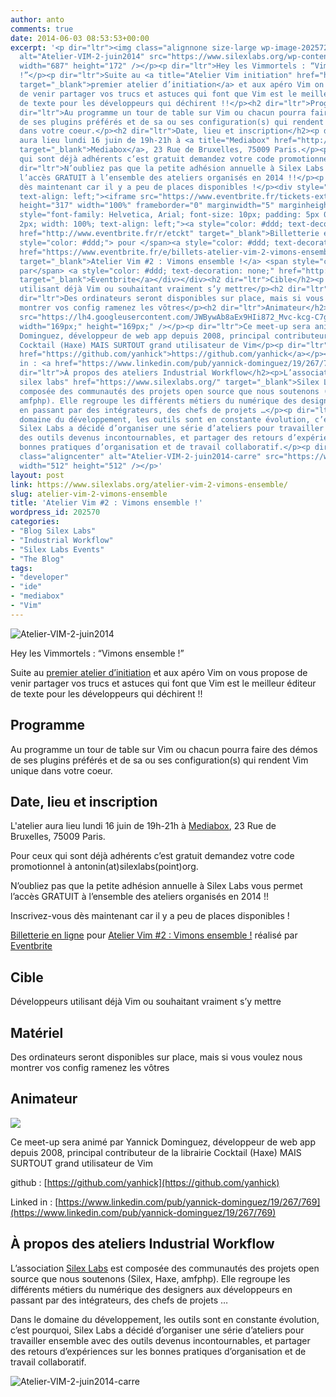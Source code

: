```yaml
---
author: anto
comments: true
date: 2014-06-03 08:53:53+00:00
excerpt: '<p dir="ltr"><img class="alignnone size-large wp-image-202572 aligncenter"
  alt="Atelier-VIM-2-juin2014" src="https://www.silexlabs.org/wp-content/uploads/2014/06/Atelier-VIM-2-juin2014-687x172.png"
  width="687" height="172" /></p><p dir="ltr">Hey les Vimmortels : “Vimons ensemble
  !”</p><p dir="ltr">Suite au <a title="Atelier Vim initiation" href="https://www.silexlabs.org/201656/silex/atelier-vim-initiation/"
  target="_blank">premier atelier d’initiation</a> et aux apéro Vim on vous propose
  de venir partager vos trucs et astuces qui font que Vim est le meilleur éditeur
  de texte pour les développeurs qui déchirent !!</p><h2 dir="ltr">Programme</h2><p
  dir="ltr">Au programme un tour de table sur Vim ou chacun pourra faire des démos
  de ses plugins préférés et de sa ou ses configuration(s) qui rendent Vim unique
  dans votre coeur.</p><h2 dir="ltr">Date, lieu et inscription</h2><p dir="ltr">L''atelier
  aura lieu lundi 16 juin de 19h-21h à <a title="Mediabox" href="http://www.mediabox.fr/"
  target="_blank">Mediabox</a>, 23 Rue de Bruxelles, 75009 Paris.</p><p>Pour ceux
  qui sont déjà adhérents c’est gratuit demandez votre code promotionnel à antonin(at)silexlabs(point)org.</p><p
  dir="ltr">N’oubliez pas que la petite adhésion annuelle à Silex Labs vous permet
  l’accès GRATUIT à l’ensemble des ateliers organisés en 2014 !!</p><p dir="ltr">Inscrivez-vous
  dès maintenant car il y a peu de places disponibles !</p><div style="width: 100%;
  text-align: left;"><iframe src="https://www.eventbrite.fr/tickets-external?eid=11856799005&amp;ref=etckt"
  height="317" width="100%" frameborder="0" marginwidth="5" marginheight="5" scrolling="auto"></iframe><div
  style="font-family: Helvetica, Arial; font-size: 10px; padding: 5px 0 5px; margin:
  2px; width: 100%; text-align: left;"><a style="color: #ddd; text-decoration: none;"
  href="http://www.eventbrite.fr/r/etckt" target="_blank">Billetterie en ligne</a><span
  style="color: #ddd;"> pour </span><a style="color: #ddd; text-decoration: none;"
  href="https://www.eventbrite.fr/e/billets-atelier-vim-2-vimons-ensemble-11856799005?ref=etckt"
  target="_blank">Atelier Vim #2 : Vimons ensemble !</a> <span style="color: #ddd;">réalisé
  par</span> <a style="color: #ddd; text-decoration: none;" href="http://www.eventbrite.fr?ref=etckt"
  target="_blank">Eventbrite</a></div></div><h2 dir="ltr">Cible</h2><p dir="ltr">Développeurs
  utilisant déjà Vim ou souhaitant vraiment s’y mettre</p><h2 dir="ltr">Matériel</h2><p
  dir="ltr">Des ordinateurs seront disponibles sur place, mais si vous voulez nous
  montrer vos config ramenez les vôtres</p><h2 dir="ltr">Animateur</h2><p><img alt=""
  src="https://lh4.googleusercontent.com/JWBywAb8aEx9HIi872_Mvc-kcg-C7gJiQUn3xL4pbkN1X72yFnLS5TX38B2yHvDhB-wKeSfxvT8hpuaeKFemAwlfTh6XGkSocBBLy7TrIFykCcMFYqL-fPwsqnJMvz1TcA"
  width="169px;" height="169px;" /></p><p dir="ltr">Ce meet-up sera animé par Yannick
  Dominguez, développeur de web app depuis 2008, principal contributeur de la librairie
  Cocktail (Haxe) MAIS SURTOUT grand utilisateur de Vim</p><p dir="ltr">github : <a
  href="https://github.com/yanhick">https://github.com/yanhick</a></p><p dir="ltr">Linked
  in : <a href="https://www.linkedin.com/pub/yannick-dominguez/19/267/769">https://www.linkedin.com/pub/yannick-dominguez/19/267/769</a></p><h2
  dir="ltr">À propos des ateliers Industrial Workflow</h2><p>L’association <a title="Site
  silex labs" href="https://www.silexlabs.org/" target="_blank">Silex Labs</a> est
  composée des communautés des projets open source que nous soutenons (Silex, Haxe,
  amfphp). Elle regroupe les différents métiers du numérique des designers aux développeurs
  en passant par des intégrateurs, des chefs de projets …</p><p dir="ltr">Dans le
  domaine du développement, les outils sont en constante évolution, c’est pourquoi,
  Silex Labs a décidé d’organiser une série d’ateliers pour travailler ensemble avec
  des outils devenus incontournables, et partager des retours d’expériences sur les
  bonnes pratiques d’organisation et de travail collaboratif.</p><p dir="ltr"><img
  class="aligncenter" alt="Atelier-VIM-2-juin2014-carre" src="https://www.silexlabs.org/wp-content/uploads/2014/06/Atelier-VIM-2-juin2014-carre.png"
  width="512" height="512" /></p>'
layout: post
link: https://www.silexlabs.org/atelier-vim-2-vimons-ensemble/
slug: atelier-vim-2-vimons-ensemble
title: 'Atelier Vim #2 : Vimons ensemble !'
wordpress_id: 202570
categories:
- "Blog Silex Labs"
- "Industrial Workflow"
- "Silex Labs Events"
- "The Blog"
tags:
- "developer"
- "ide"
- "mediabox"
- "Vim"
---
```


![Atelier-VIM-2-juin2014](https://www.silexlabs.org/wp-content/uploads/2014/06/Atelier-VIM-2-juin2014-687x172.png)

Hey les Vimmortels : “Vimons ensemble !”

Suite au [premier atelier d’initiation](https://www.silexlabs.org/201656/silex/atelier-vim-initiation/) et aux apéro Vim on vous propose de venir partager vos trucs et astuces qui font que Vim est le meilleur éditeur de texte pour les développeurs qui déchirent !!

## Programme

Au programme un tour de table sur Vim ou chacun pourra faire des démos de ses plugins préférés et de sa ou ses configuration(s) qui rendent Vim unique dans votre coeur.

## Date, lieu et inscription

L'atelier aura lieu lundi 16 juin de 19h-21h à [Mediabox](http://www.mediabox.fr/), 23 Rue de Bruxelles, 75009 Paris.

Pour ceux qui sont déjà adhérents c’est gratuit demandez votre code promotionnel à antonin(at)silexlabs(point)org.

N’oubliez pas que la petite adhésion annuelle à Silex Labs vous permet l’accès GRATUIT à l’ensemble des ateliers organisés en 2014 !!

Inscrivez-vous dès maintenant car il y a peu de places disponibles !

[Billetterie en ligne](http://www.eventbrite.fr/r/etckt) pour [Atelier Vim #2 : Vimons ensemble !](https://www.eventbrite.fr/e/billets-atelier-vim-2-vimons-ensemble-11856799005?ref=etckt) réalisé par [Eventbrite](http://www.eventbrite.fr?ref=etckt)

## Cible

Développeurs utilisant déjà Vim ou souhaitant vraiment s’y mettre

## Matériel

Des ordinateurs seront disponibles sur place, mais si vous voulez nous montrer vos config ramenez les vôtres

## Animateur

![](https://lh4.googleusercontent.com/JWBywAb8aEx9HIi872_Mvc-kcg-C7gJiQUn3xL4pbkN1X72yFnLS5TX38B2yHvDhB-wKeSfxvT8hpuaeKFemAwlfTh6XGkSocBBLy7TrIFykCcMFYqL-fPwsqnJMvz1TcA)

Ce meet-up sera animé par Yannick Dominguez, développeur de web app depuis 2008, principal contributeur de la librairie Cocktail (Haxe) MAIS SURTOUT grand utilisateur de Vim

github : [https://github.com/yanhick](https://github.com/yanhick)

Linked in : [https://www.linkedin.com/pub/yannick-dominguez/19/267/769](https://www.linkedin.com/pub/yannick-dominguez/19/267/769)

## À propos des ateliers Industrial Workflow

L’association [Silex Labs](https://www.silexlabs.org/) est composée des communautés des projets open source que nous soutenons (Silex, Haxe, amfphp). Elle regroupe les différents métiers du numérique des designers aux développeurs en passant par des intégrateurs, des chefs de projets …

Dans le domaine du développement, les outils sont en constante évolution, c’est pourquoi, Silex Labs a décidé d’organiser une série d’ateliers pour travailler ensemble avec des outils devenus incontournables, et partager des retours d’expériences sur les bonnes pratiques d’organisation et de travail collaboratif.

![Atelier-VIM-2-juin2014-carre](https://www.silexlabs.org/wp-content/uploads/2014/06/Atelier-VIM-2-juin2014-carre.png)
